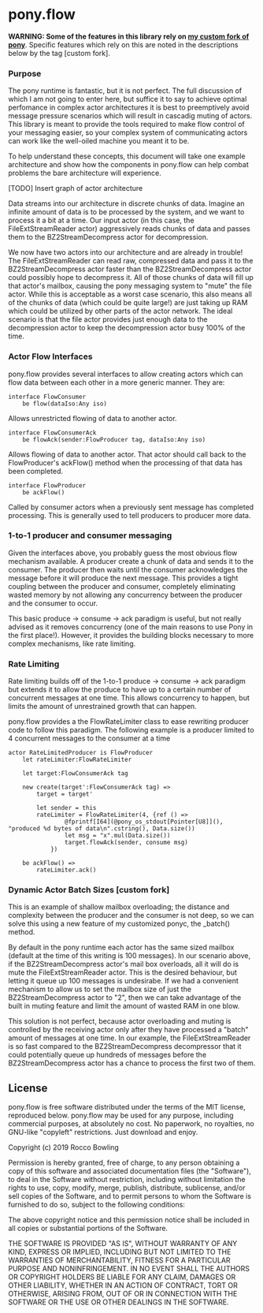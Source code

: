 # pony.flow

**WARNING: Some of the features in this library rely on [my custom fork of pony](https://github.com/KittyMac/ponyc/tree/roc)**. Specific features which rely on this are noted in the descriptions below by the tag [custom fork].

### Purpose

The pony runtime is fantastic, but it is not perfect. The full discussion of which I am not going to enter here, but suffice it to say to achieve optimal perfomance in complex actor architectures it is best to preemptively avoid message pressure scenarios which will result in cascadig muting of actors.  This library is meant to provide the tools required to make flow control of your messaging easier, so your complex system of communicating actors can work like the well-oiled machine you meant it to be.

To help understand these concepts, this document will take one example architecture and show how the components in pony.flow can help combat problems the bare architecture will experience.

[TODO] Insert graph of actor architecture

Data streams into our architecture in discrete chunks of data.  Imagine an infinite amount of data is to be processed by the system, and we want to process it a bit at a time.  Our input actor (in this case, the FileExtStreamReader actor) aggressively reads chunks of data and passes them to the BZ2StreamDecompress actor for decompression.

We now have two actors into our architecture and are already in trouble!  The FileExtStreamReader can read raw, compressed data and pass it to the BZ2StreamDecompress actor faster than the BZ2StreamDecompress actor could possibly hope to decompress it.  All of those chunks of data will fill up that actor's mailbox, causing the pony messaging system to "mute" the file actor.  While this is acceptable as a worst case scenario, this also means all of the chunks of data (which could be quite large!) are just taking up RAM which could be utilized by other parts of the actor network.  The ideal scenario is that the file actor provides just enough data to the decompression actor to keep the decompression actor busy 100% of the time.

### Actor Flow Interfaces

pony.flow provides several interfaces to allow creating actors which can flow data between each other in a more generic manner.  They are:

```
interface FlowConsumer
	be flow(dataIso:Any iso)
```
Allows unrestricted flowing of data to another actor.

```
interface FlowConsumerAck
	be flowAck(sender:FlowProducer tag, dataIso:Any iso)
```
Allows flowing of data to another actor. That actor should call back to the FlowProducer's ackFlow() method when the processing of that data has been completed.

```
interface FlowProducer
	be ackFlow()
```
Called by consumer actors when a previously sent message has completed processing. This is generally used to tell producers to producer more data.

### 1-to-1 producer and consumer messaging

Given the interfaces above, you probably guess the most obvious flow mechanism available. A producer create a chunk of data and sends it to the consumer. The producer then waits until the consumer acknowledges the message before it will produce the next message. This provides a tight coupling between the producer and consumer, completely eliminating wasted memory by not allowing any concurrency between the producer and the consumer to occur.

This basic produce -> consume -> ack paradigm is useful, but not really advised as it removes concurrency (one of the main reasons to use Pony in the first place!).  However, it provides the building blocks necessary to more complex mechanisms, like rate limiting.

### Rate Limiting

Rate limiting builds off of the 1-to-1 produce -> consume -> ack paradigm but extends it to allow the produce to have up to a certain number of concurrent messages at one time. This allows concurrency to happen, but limits the amount of unrestrained growth that can happen.

pony.flow provides a the FlowRateLimiter class to ease rewriting producer code to follow this paradigm. The following example is a producer limited to 4 concurrent messages to the consumer at a time

```
actor RateLimitedProducer is FlowProducer
	let rateLimiter:FlowRateLimiter
	
	let target:FlowConsumerAck tag
	
	new create(target':FlowConsumerAck tag) =>
		target = target'
		
		let sender = this
		rateLimiter = FlowRateLimiter(4, {ref () =>
				@fprintf[I64](@pony_os_stdout[Pointer[U8]](), "produced %d bytes of data\n".cstring(), Data.size())
				let msg = "x".mul(Data.size())
				target.flowAck(sender, consume msg)
			})
		
	be ackFlow() =>
		rateLimiter.ack()
```



### Dynamic Actor Batch Sizes [custom fork]

This is an example of shallow mailbox overloading; the distance and complexity between the producer and the consumer is not deep, so we can solve this using a new feature of my customized ponyc, the _batch() method.

By default in the pony runtime each actor has the same sized mailbox (default at the time of this writing is 100 messages).  In our scenario above, if the BZ2StreamDecompress actor's mail box overloads, all it will do is mute the FileExtStreamReader actor.  This is the desired behaviour, but letting it queue up 100 messages is undesirabe.  If we had a convenient mechanism to allow us to set the mailbox size of just the BZ2StreamDecompress actor to "2", then we can take advantage of the built in muting feature and limit the amount of wasted RAM in one blow.

This solution is not perfect, because actor overloading and muting is controlled by the receiving actor only after they have processed a "batch" amount of messages at one time. In our example, the FileExtStreamReader is so fast compared to the BZ2StreamDecompress decompressor that it could potentially queue up hundreds of messages before the BZ2StreamDecompress actor has a chance to process the first two of them.


## License

pony.flow is free software distributed under the terms of the MIT license, reproduced below. pony.flow may be used for any purpose, including commercial purposes, at absolutely no cost. No paperwork, no royalties, no GNU-like "copyleft" restrictions. Just download and enjoy.

Copyright (c) 2019 Rocco Bowling

Permission is hereby granted, free of charge, to any person obtaining a copy of this software and associated documentation files (the "Software"), to deal in the Software without restriction, including without limitation the rights to use, copy, modify, merge, publish, distribute, sublicense, and/or sell copies of the Software, and to permit persons to whom the Software is furnished to do so, subject to the following conditions:

The above copyright notice and this permission notice shall be included in all copies or substantial portions of the Software.

THE SOFTWARE IS PROVIDED "AS IS", WITHOUT WARRANTY OF ANY KIND, EXPRESS OR IMPLIED, INCLUDING BUT NOT LIMITED TO THE WARRANTIES OF MERCHANTABILITY, FITNESS FOR A PARTICULAR PURPOSE AND NONINFRINGEMENT. IN NO EVENT SHALL THE AUTHORS OR COPYRIGHT HOLDERS BE LIABLE FOR ANY CLAIM, DAMAGES OR OTHER LIABILITY, WHETHER IN AN ACTION OF CONTRACT, TORT OR OTHERWISE, ARISING FROM, OUT OF OR IN CONNECTION WITH THE SOFTWARE OR THE USE OR OTHER DEALINGS IN THE SOFTWARE.